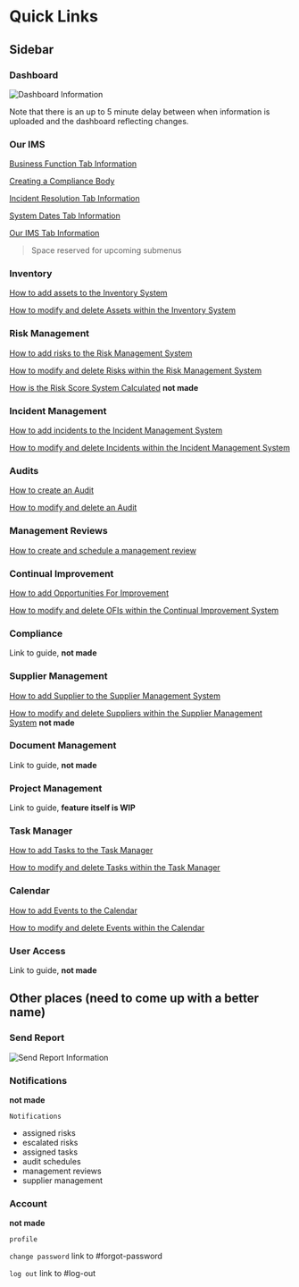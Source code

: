 # Quick Links

## Sidebar

### Dashboard

![Dashboard Information][Dashboard]

[Dashboard]: ./Dashboard/dashboard

Note that there is an up to 5 minute delay between when information is uploaded and the dashboard reflecting changes.

### Our IMS

[Business Function Tab Information][Our IMS - Business Function]

[Creating a Compliance Body][Our IMS - Compliance Body]

[Incident Resolution Tab Information][Our IMS - Incident Resolution]

[System Dates Tab Information][Our IMS - System Dates]

[Our IMS Tab Information][Our IMS - Our IMS]

[Our IMS - Business Function]: ./Our%20IMS/business_function
[Our IMS - Compliance Body]: ./Our%20IMS/create_compliance_body
[Our IMS - Incident Resolution]: ./Our%20IMS/incident_resolution
[Our IMS - System Dates]: ./Our%20IMS/system_dates
[Our IMS - Our IMS]: ./Our%20IMS/our_ims
> Space reserved for upcoming submenus

### Inventory

[How to add assets to the Inventory System][Inventory Management]

[How to modify and delete Assets within the Inventory System][Asset Actions]

[Inventory Management]: ./Inventory%20Management/adding_assets
[Asset Actions]: ./actions#inventory-management-assets

### Risk Management

[How to add risks to the Risk Management System][Risk Management]

[How to modify and delete Risks within the Risk Management System][Risk Actions]

[How is the Risk Score System Calculated][Risk Scoring] **not made**

[Risk Management]: ./Risk%20Management/adding_risks
[Risk Actions]: ./actions#risk-management-risks
[Risk Scoring]: ./Risk%20Management/risk_scoring

### Incident Management

[How to add incidents to the Incident Management System][Incident Management]

[How to modify and delete Incidents within the Incident Management System][Incident Action]

[Incident Management]: ./Incident%20Management/raising_incidents
[Incident Action]: ./actions#incident-management-incidents

### Audits

[How to create an Audit][Add Audit]

[How to modify and delete an Audit][Audit Action]

[Add Audit]: ./Audits/add_audit
[Audit Action]: ./actions#audits

### Management Reviews

[How to create and schedule a management review][Add Management Review]

[Add Management Review]: ./Management%20Reviews/add_review

### Continual Improvement

[How to add Opportunities For Improvement][OFI]

[How to modify and delete OFIs within the Continual Improvement System][OFI Action]

[OFI]: ./Continual%20Improvement/add_ofi
[OFI Action]: ./actions#continual-improvement-ofis

### Compliance

Link to guide, **not made**

### Supplier Management

[How to add Supplier to the Supplier Management System][Supplier]

[How to modify and delete Suppliers within the Supplier Management System][Supplier Action] **not made**

[Supplier]: ./Supplier%20Management/add_supplier
[Supplier Action]: ./actions#Suppliers "###Suppliers" 

### Document Management

Link to guide, **not made**

### Project Management

Link to guide, **feature itself is WIP**

### Task Manager

[How to add Tasks to the Task Manager][Task Manager]

[How to modify and delete Tasks within the Task Manager][Task Manager Actions]

[Task Manager]: ./Task%20Manager/add_task
[Task Manager Actions]: ./actions#task-manager-tasks

### Calendar

[How to add Events to the Calendar][Calendar]

[How to modify and delete Events within the Calendar][Calendar Actions]

[Calendar]: ./Calendar/add_calendar
[Calendar Actions]: ./actions#calendar-events

### User Access

Link to guide, **not made**

## Other places (need to come up with a better name)

### Send Report

![Send Report Information][Send Report]

[Send Report]: ./Dashboard/dashboard#dashboard-report

### Notifications

**not made**

`Notifications`
+ assigned risks
+ escalated risks
+ assigned tasks
+ audit schedules
+ management reviews
+ supplier management

### Account

**not made**

`profile` 

`change password` link to #forgot-password

`log out` link to #log-out